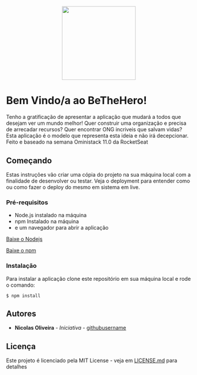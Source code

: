 <h1 align="center">
<img alt="" src="https://raw.githubusercontent.com/nicolas-oliveira/images/master/bethehero/bethehero.png" width="200px">
</h1>

# Bem Vindo/a ao BeTheHero!

Tenho a gratificação de apresentar a aplicação que mudará a todos que desejam ver um mundo melhor!
Quer construir uma organização e precisa de arrecadar recursos? 
Quer encontrar ONG incriveis que salvam vidas? 
Esta aplicação é o modelo que representa esta ideia e não irá decepcionar.
Feito e baseado na semana Oministack 11.0 da RocketSeat

## Começando

Estas instruções vão criar uma cópia do projeto na sua máquina local com a finalidade de desenvolver ou testar. Veja o deployment para entender como ou como fazer o deploy do mesmo em sistema em live.


### Pré-requisitos

- Node.js instalado na máquina
- npm Instalado na máquina
- e um navegador para abrir a aplicação

[Baixe o Nodejs](https://nodejs.org/en/)

[Baixe o npm](https://nodejs.org/en/download/)

### Instalação

Para instalar a aplicação clone este repositório em sua máquina local e rode o comando:

```
$ npm install
```

## Autores

* **Nicolas Oliveira** - *Iniciativa* - [githubusername](https://github.com/nicolas-oliveira/)

## Licença

Este projeto é licenciado pela MIT License -  veja em [LICENSE.md](LICENSE.md) para detalhes
